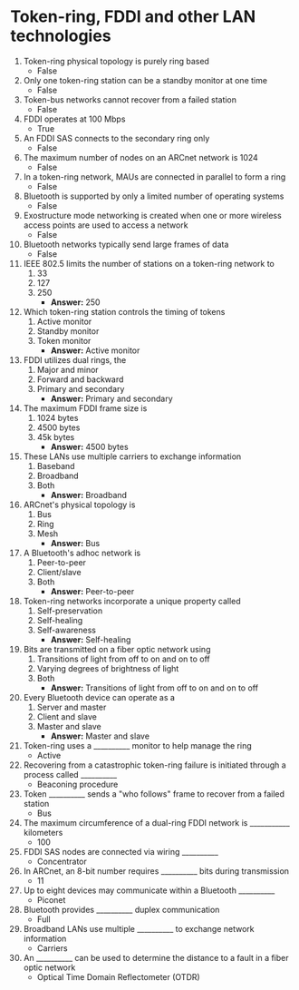 # Token-ring, FDDI and other LAN technologies

1. Token-ring physical topology is purely ring based
	- False
2. Only one token-ring station can be a standby monitor at one time
	- False
3. Token-bus networks cannot recover from a failed station
	- False
4. FDDI operates at 100 Mbps
	- True
5. An FDDI SAS connects to the secondary ring only
	- False
6. The maximum number of nodes on an ARCnet network is 1024
	- False
7. In a token-ring network, MAUs are connected in parallel to form a ring
	- False
8. Bluetooth is supported by only a limited number of operating systems
	- False
9. Exostructure mode networking is created when one or more wireless access points are used to access a network
	- False
10. Bluetooth networks typically send large frames of data
	- False
11. IEEE 802.5 limits the number of stations on a token-ring network to
	1. 33
	2. 127
	3. 250
		- **Answer:** 250
12. Which token-ring station controls the timing of tokens
	1. Active monitor
	2. Standby monitor
	3. Token monitor
		- **Answer:** Active monitor
13. FDDI utilizes dual rings, the
	1. Major and minor
	2. Forward and backward
	3. Primary and secondary
		- **Answer:** Primary and secondary
14. The maximum FDDI frame size is
	1. 1024 bytes
	2. 4500 bytes
	3. 45k bytes
		- **Answer:** 4500 bytes
15. These LANs use multiple carriers to exchange information
	1. Baseband
	2. Broadband
	3. Both
		- **Answer:** Broadband
16. ARCnet's physical topology is
	1. Bus
	2. Ring
	3. Mesh
		- **Answer:** Bus
17. A Bluetooth's adhoc network is
	1. Peer-to-peer
	2. Client/slave
	3. Both
		- **Answer:** Peer-to-peer
18. Token-ring networks incorporate a unique property called
	1. Self-preservation
	2. Self-healing
	3. Self-awareness
		- **Answer:** Self-healing
19. Bits are transmitted on a fiber optic network using
	1. Transitions of light from off to on and on to off
	2. Varying degrees of brightness of light
	3. Both
		- **Answer:** Transitions of light from off to on and on to off
20. Every Bluetooth device can operate as a
	1. Server and master
	2. Client and slave
	3. Master and slave
		- **Answer:** Master and slave
21. Token-ring uses a __________ monitor to help manage the ring
	- Active
22. Recovering from a catastrophic token-ring failure is initiated through a process called __________
	- Beaconing procedure
23. Token __________ sends a "who follows" frame to recover from a failed station
	- Bus
24. The maximum circumference of a dual-ring FDDI network is ___________ kilometers
	- 100
25. FDDI SAS nodes are connected via wiring __________
	- Concentrator
26. In ARCnet, an 8-bit number requires __________ bits during transmission
	- 11
27. Up to eight devices may communicate within a Bluetooth __________
	- Piconet
28. Bluetooth provides __________ duplex communication
	- Full
29. Broadband LANs use multiple __________ to exchange network information
	- Carriers
30. An __________ can be used to determine the distance to a fault in a fiber optic network
	- Optical Time Domain Reflectometer (OTDR)

